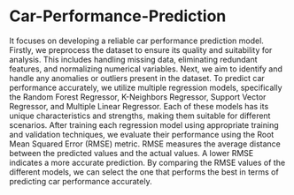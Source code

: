 # Car-Performance-Prediction
It focuses on developing a reliable car performance prediction model. Firstly, we preprocess the dataset to ensure its quality and suitability for analysis. This includes handling missing data, eliminating redundant features, and normalizing numerical variables. Next, we aim to identify and handle any anomalies or outliers present in the dataset. To predict car performance accurately, we utilize multiple regression models, specifically the Random Forest Regressor, K-Neighbors Regressor, Support Vector Regressor, and Multiple Linear Regressor. Each of these models has its unique characteristics and strengths, making them suitable for different scenarios. After training each regression model using appropriate training and validation techniques, we evaluate their performance using the Root Mean Squared Error (RMSE) metric. RMSE measures the average distance between the predicted values and the actual values. A lower RMSE indicates a more accurate prediction. By comparing the RMSE values of the different models, we can select the one that performs the best in terms of predicting car performance accurately.
